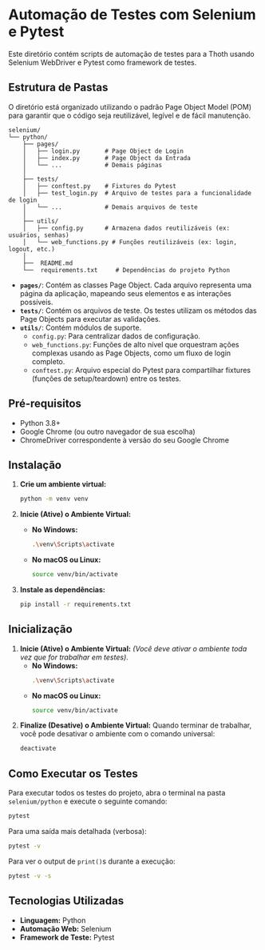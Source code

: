 # Automação de Testes com Selenium e Pytest

Este diretório contém scripts de automação de testes para a Thoth usando Selenium WebDriver e Pytest como framework de testes.

##  Estrutura de Pastas

O diretório está organizado utilizando o padrão Page Object Model (POM) para garantir que o código seja reutilizável, legível e de fácil manutenção.

```
selenium/
└── python/
    ├── pages/
    │   ├── login.py       # Page Object de Login
    │   ├── index.py       # Page Object da Entrada 
    │   └── ...            # Demais páginas
    │
    ├── tests/
    │   ├── conftest.py    # Fixtures do Pytest
    │   ├── test_login.py  # Arquivo de testes para a funcionalidade de login
    │   └── ...            # Demais arquivos de teste
    │
    ├── utils/
    │   ├── config.py      # Armazena dados reutilizáveis (ex: usuários, senhas)
    │   └── web_functions.py # Funções reutilizáveis (ex: login, logout, etc.)
    │
    ├──  README.md
    └──  requirements.txt     # Dependências do projeto Python
```

-   **`pages/`**: Contém as classes Page Object. Cada arquivo representa uma página da aplicação, mapeando seus elementos e as interações possíveis.
-   **`tests/`**: Contém os arquivos de teste. Os testes utilizam os métodos das Page Objects para executar as validações.
-   **`utils/`**: Contém módulos de suporte.
    -   `config.py`: Para centralizar dados de configuração.
    -   `web_functions.py`: Funções de alto nível que orquestram ações complexas usando as Page Objects, como um fluxo de login completo.
    -   `conftest.py`: Arquivo especial do Pytest para compartilhar fixtures (funções de setup/teardown) entre os testes.

## Pré-requisitos

-   Python 3.8+
-   Google Chrome (ou outro navegador de sua escolha)
-   ChromeDriver correspondente à versão do seu Google Chrome

## Instalação

1.  **Crie um ambiente virtual:**
    ```bash
    python -m venv venv
    ```

2.  **Inicie (Ative) o Ambiente Virtual:**
    -   **No Windows:**
        ```bash
        .\venv\Scripts\activate
        ```
    -   **No macOS ou Linux:**
        ```bash
        source venv/bin/activate
        ```

3.  **Instale as dependências:**
    ```bash
    pip install -r requirements.txt
    ```

## Inicialização
1.  **Inicie (Ative) o Ambiente Virtual:**
    *(Você deve ativar o ambiente toda vez que for trabalhar em testes)*.
    -   **No Windows:**
        ```bash
        .\venv\Scripts\activate
        ```
    -   **No macOS ou Linux:**
        ```bash
        source venv/bin/activate

2.  **Finalize (Desative) o Ambiente Virtual:**
    Quando terminar de trabalhar, você pode desativar o ambiente com o comando universal:
    ```bash
    deactivate
    ```
    

## Como Executar os Testes

Para executar todos os testes do projeto, abra o terminal na pasta `selenium/python` e execute o seguinte comando:

```bash
pytest
```

Para uma saída mais detalhada (verbosa):
```bash
pytest -v
```

Para ver o output de `print()`s durante a execução:
```bash
pytest -v -s
```

## Tecnologias Utilizadas

-   **Linguagem:** Python
-   **Automação Web:** Selenium
-   **Framework de Teste:** Pytest
